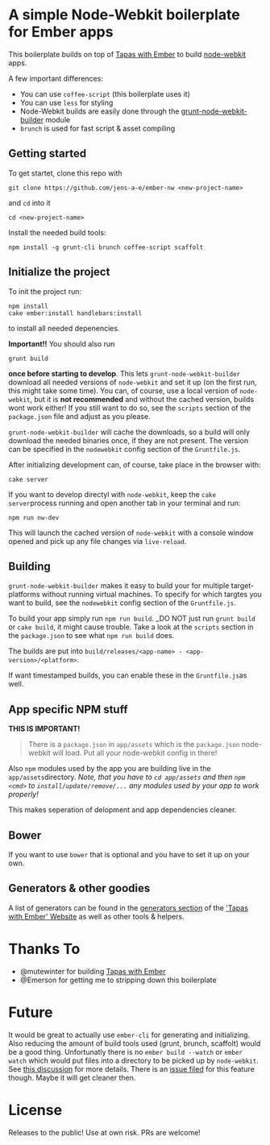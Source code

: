 # A simple Node-Webkit boilerplate for Ember apps

This boilerplate builds on top of [Tapas with Ember](https://github.com/mutewinter/tapas-with-ember) to build [node-webkit](https://github.com/rogerwang/node-webkit) apps.

A few important differences:

* You can use `coffee-script` (this boilerplate uses it)
* You can use `less` for styling
* Node-Webkit builds are easily done through the [grunt-node-webkit-builder](https://github.com/jens-a-e/grunt-node-webkit-builder) module
* `brunch` is used for fast script & asset compiling

## Getting started

To get startet, clone this repo with
```
git clone https://github.com/jens-a-e/ember-nw <new-project-name>
```

and `cd` into it
```
cd <new-project-name>
```

Install the needed build tools:

```
npm install -g grunt-cli brunch coffee-script scaffolt
```

## Initialize the project

To init the project run:

```
npm install
cake ember:install handlebars:install
```

to install all needed depenencies.

**Important!!**
You should also run

```
grunt build
```

**once before starting to develop**. This lets `grunt-node-webkit-builder` download all needed versions of `node-webkit` and set it up (on the first run, this might take some time). You can, of course, use a local version of `node-webkit`, but it is **not recommended** and without the cached version, builds wont work either! If you still want to do so, see the `scripts` section of the `package.json` file and adjust as you please.

`grunt-node-webkit-builder` will cache the downloads, so a build will only download the needed binaries once, if they are not present. The version can be specified in the `nodewebkit` config section of the `Gruntfile.js`.


After initializing development can, of course, take place in the browser with:

```
cake server
```

If you want to develop directyl with `node-webkit`, keep the `cake server`process running and open another tab in your terminal and run:

```
npm run nw-dev
```

This will launch the cached version of `node-webkit` with a console window opened and pick up any file changes via `live-reload`.


## Building

`grunt-node-webkit-builder` makes it easy to build your for multiple target-platforms without running virtual machines. To specify for which targtes you want to build, see the `nodewebkit` config section of the `Gruntfile.js`.

To build your app simply run `npm run build`. _DO NOT just run `grunt build` or `cake build`, it might cause trouble. Take a look at the `scripts` section in the `package.json` to see what `npm run build` does.

The builds are put into `build/releases/<app-name> - <app-version>/<platform>`.

If want timestamped builds, you can enable these in the `Gruntfile.js`as well.


## App specific NPM stuff

**THIS IS IMPORTANT!**

> There is a `package.json` in `app/assets` which is the `package.json` node-webkit will load. Put all your node-webkit config in there!

Also `npm` modules used by the app you are building live in the `app/assets`directory. _Note, that you have to `cd app/assets` and then `npm <cmd>` to `install/update/remove/...` any modules used by your app to work properly!_

This makes seperation of delopment and app dependencies cleaner.


## Bower

If you want to use `bower` that is optional and you have to set it up on your own.


## Generators & other goodies

A list of generators can be found in the [generators section](https://github.com/mutewinter/tapas-with-ember#generators) of the ['Tapas with Ember' Website](https://github.com/mutewinter/tapas-with-ember) as well as other tools & helpers.


# Thanks To

* @mutewinter for building [Tapas with Ember](https://github.com/mutewinter/tapas-with-ember)
* @Emerson for getting me to stripping down this boilerplate

# Future

It would be great to actually use `ember-cli` for generating and initializing. Also reducing the amount of build tools used (grunt, brunch, scaffolt) would be a good thing. Unfortunatly there is no `ember build --watch` or `ember watch` which would put files into a directory to be picked up by `node-webkit`.
See [this discussion](http://discuss.emberjs.com/t/node-webkit-es6-amd-and-commonjs-resolved/) for more details. There is an [issue filed](https://github.com/stefanpenner/ember-cli/issues/292) for this feature though. Maybe it will get cleaner then.


# License

Releases to the public! Use at own risk. PRs are welcome!

